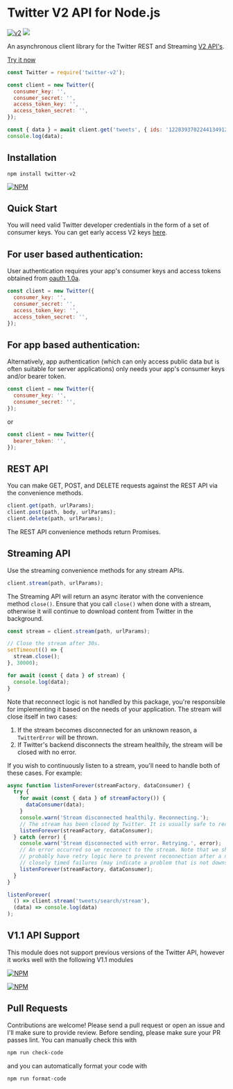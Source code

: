 # Twitter V2 API for Node.js

[![v2](https://img.shields.io/endpoint?url=https%3A%2F%2Ftwbadges.glitch.me%2Fbadges%2Fv2)](https://developer.twitter.com/en/docs/twitter-api)
![](https://github.com/hunterlarco/twitter-v2/workflows/ci/badge.svg?branch=master)

An asynchronous client library for the Twitter REST and Streaming
[V2 API's](https://developer.twitter.com/en/docs/twitter-api/early-access).

[Try it now](https://npm.runkit.com/twitter-v2)

```javascript
const Twitter = require('twitter-v2');

const client = new Twitter({
  consumer_key: '',
  consumer_secret: '',
  access_token_key: '',
  access_token_secret: '',
});

const { data } = await client.get('tweets', { ids: '1228393702244134912' });
console.log(data);
```

## Installation

`npm install twitter-v2`

[![NPM](https://nodei.co/npm/twitter-v2.png?compact=true)](https://nodei.co/npm/twitter-v2/)

## Quick Start

You will need valid Twitter developer credentials in the form of a set of
consumer keys. You can get early access V2 keys
[here](https://developer.twitter.com/en/apply-for-access).

## For user based authentication:

User authentication requires your app's consumer keys and access tokens obtained
from [oauth 1.0a](https://developer.twitter.com/en/docs/authentication/guides/log-in-with-twitter).

```javascript
const client = new Twitter({
  consumer_key: '',
  consumer_secret: '',
  access_token_key: '',
  access_token_secret: '',
});
```

## For app based authentication:

Alternatively, app authentication (which can only access public data but is
often suitable for server applications) only needs your app's consumer keys
and/or bearer token.

```javascript
const client = new Twitter({
  consumer_key: '',
  consumer_secret: '',
});
```

or

```javascript
const client = new Twitter({
  bearer_token: '',
});
```

## REST API

You can make GET, POST, and DELETE requests against the REST API via the
convenience methods.

```javascript
client.get(path, urlParams);
client.post(path, body, urlParams);
client.delete(path, urlParams);
```

The REST API convenience methods return Promises.

## Streaming API

Use the streaming convenience methods for any stream APIs.

```javascript
client.stream(path, urlParams);
```

The Streaming API will return an async iterator with the convenience method `close()`.
Ensure that you call `close()` when done with a stream, otherwise it will
continue to download content from Twitter in the background.

```javascript
const stream = client.stream(path, urlParams);

// Close the stream after 30s.
setTimeout(() => {
  stream.close();
}, 30000);

for await (const { data } of stream) {
  console.log(data);
}
```

Note that reconnect logic is not handled by this package, you're responsible for
implementing it based on the needs of your application. The stream will close
itself in two cases:

1. If the stream becomes disconnected for an unknown reason, a `TwitterError`
   will be thrown.
2. If Twitter's backend disconnects the stream healthily, the stream will be
   closed with no error.

If you wish to continuously listen to a stream, you'll need to handle both of
these cases. For example:

```js
async function listenForever(streamFactory, dataConsumer) {
  try {
    for await (const { data } of streamFactory()) {
      dataConsumer(data);
    }
    console.warn('Stream disconnected healthily. Reconnecting.');
    // The stream has been closed by Twitter. It is usually safe to reconnect.
    listenForever(streamFactory, dataConsumer);
  } catch (error) {
    console.warn('Stream disconnected with error. Retrying.', error);
    // An error occurred so we reconnect to the stream. Note that we should
    // probably have retry logic here to prevent reconnection after a number of
    // closely timed failures (may indicate a problem that is not downstream).
    listenForever(streamFactory, dataConsumer);
  }
}

listenForever(
  () => client.stream('tweets/search/stream'),
  (data) => console.log(data)
);
```

## V1.1 API Support

This module does not support previous versions of the Twitter API, however it
works well with the following V1.1 modules

[![NPM](https://nodei.co/npm/twitter.png?compact=true)](https://nodei.co/npm/twitter/)

[![NPM](https://nodei.co/npm/twit.png?compact=true)](https://nodei.co/npm/twit/)

## Pull Requests

Contributions are welcome! Please send a pull request or open an issue and I'll
make sure to provide review. Before sending, please make sure your PR passes
lint. You can manually check this with

```bash
npm run check-code
```

and you can automatically format your code with

```bash
npm run format-code
```
